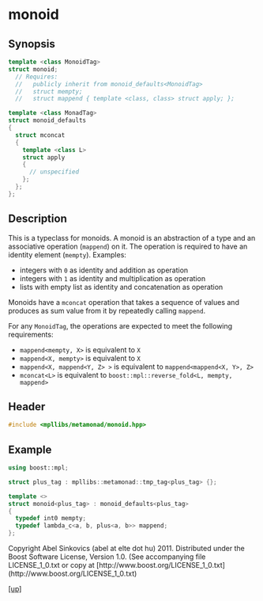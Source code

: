 # monoid

## Synopsis

```cpp
template <class MonoidTag>
struct monoid;
  // Requires:
  //   publicly inherit from monoid_defaults<MonoidTag>
  //   struct mempty;
  //   struct mappend { template <class, class> struct apply; };

template <class MonadTag>
struct monoid_defaults
{
  struct mconcat
  {
    template <class L>
    struct apply
    {
      // unspecified
    };
  };
};
```

## Description

This is a typeclass for monoids. A monoid is an abstraction of a type and an
associative operation (`mappend`) on it. The operation is required to have an
identity element (`mempty`). Examples:

* integers with `0` as identity and addition as operation
* integers with `1` as identity and multiplication as operation
* lists with empty list as identity and concatenation as operation

Monoids have a `mconcat` operation that takes a sequence of values and produces
as sum value from it by repeatedly calling `mappend`.

For any `MonoidTag`, the operations are expected to meet the following
requirements:

* `mappend<mempty, X>` is equivalent to `X`
* `mappend<X, mempty>` is equivalent to `X`
* `mappend<X, mappend<Y, Z> >` is equivalent to `mappend<mappend<X, Y>, Z>`
* `mconcat<L>` is equivalent to `boost::mpl::reverse_fold<L, mempty, mappend>`

## Header

```cpp
#include <mpllibs/metamonad/monoid.hpp>
```

## Example

```cpp
using boost::mpl;

struct plus_tag : mpllibs::metamonad::tmp_tag<plus_tag> {};

template <>
struct monoid<plus_tag> : monoid_defaults<plus_tag>
{
  typedef int0 mempty;
  typedef lambda_c<a, b, plus<a, b>> mappend;
};
```

<p class="copyright">
Copyright Abel Sinkovics (abel at elte dot hu) 2011.
Distributed under the Boost Software License, Version 1.0.
(See accompanying file LICENSE_1_0.txt or copy at
[http://www.boost.org/LICENSE_1_0.txt](http://www.boost.org/LICENSE_1_0.txt)
</p>

[[up]](reference.html)



